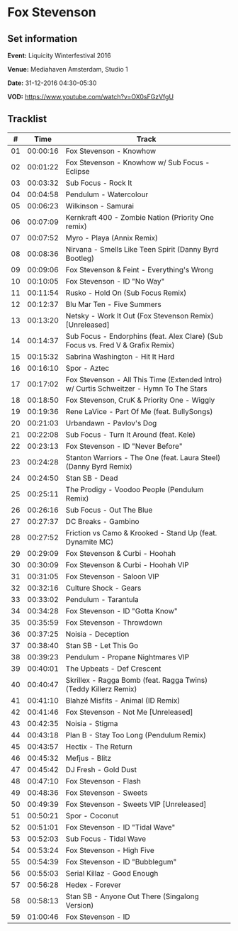 # Fox Stevenson
## Set information
**Event:** Liquicity Winterfestival 2016

**Venue:** Mediahaven Amsterdam, Studio 1

**Date:** 31-12-2016 04:30-05:30

**VOD:** https://www.youtube.com/watch?v=OX0sFGzVfgU

## Tracklist
| \#  | Time     | Track                                                                                   |
| --- | -------- | --------------------------------------------------------------------------------------- |
| 01  | 00:00:16 | Fox Stevenson - Knowhow                                                                 |
| 02  | 00:01:22 | Fox Stevenson - Knowhow w/ Sub Focus - Eclipse                                          |
| 03  | 00:03:32 | Sub Focus - Rock It                                                                     |
| 04  | 00:04:58 | Pendulum - Watercolour                                                                  |
| 05  | 00:06:23 | Wilkinson - Samurai                                                                     |
| 06  | 00:07:09 | Kernkraft 400 - Zombie Nation (Priority One remix)                                      |
| 07  | 00:07:52 | Myro - Playa (Annix Remix)                                                              |
| 08  | 00:08:36 | Nirvana - Smells Like Teen Spirit (Danny Byrd Bootleg)                                  |
| 09  | 00:09:06 | Fox Stevenson & Feint - Everything's Wrong                                              |
| 10  | 00:10:05 | Fox Stevenson - ID "No Way"                                                             |
| 11  | 00:11:54 | Rusko - Hold On (Sub Focus Remix)                                                       |
| 12  | 00:12:37 | Blu Mar Ten - Five Summers                                                              |
| 13  | 00:13:20 | Netsky - Work It Out (Fox Stevenson Remix) [Unreleased]                                 |
| 14  | 00:14:37 | Sub Focus - Endorphins (feat. Alex Clare) (Sub Focus vs. Fred V & Grafix Remix)         |
| 15  | 00:15:32 | Sabrina Washington - Hit It Hard                                                        |
| 16  | 00:16:10 | Spor - Aztec                                                                            |
| 17  | 00:17:02 | Fox Stevenson - All This Time (Extended Intro) w/ Curtis Schweitzer - Hymn To The Stars |
| 18  | 00:18:50 | Fox Stevenson, CruK & Priority One - Wiggly                                             |
| 19  | 00:19:36 | Rene LaVice - Part Of Me (feat. BullySongs)                                             |
| 20  | 00:21:03 | Urbandawn - Pavlov's Dog                                                                |
| 21  | 00:22:08 | Sub Focus - Turn It Around (feat. Kele)                                                 |
| 22  | 00:23:13 | Fox Stevenson - ID "Never Before"                                                       |
| 23  | 00:24:28 | Stanton Warriors - The One (feat. Laura Steel) (Danny Byrd Remix)                       |
| 24  | 00:24:50 | Stan SB - Dead                                                                          |
| 25  | 00:25:11 | The Prodigy - Voodoo People (Pendulum Remix)                                            |
| 26  | 00:26:16 | Sub Focus - Out The Blue                                                                |
| 27  | 00:27:37 | DC Breaks - Gambino                                                                     |
| 28  | 00:27:52 | Friction vs Camo & Krooked - Stand Up (feat. Dynamite MC)                               |
| 29  | 00:29:09 | Fox Stevenson & Curbi - Hoohah                                                          |
| 30  | 00:30:09 | Fox Stevenson & Curbi - Hoohah VIP                                                      |
| 31  | 00:31:05 | Fox Stevenson - Saloon VIP                                                              |
| 32  | 00:32:16 | Culture Shock - Gears                                                                   |
| 33  | 00:33:02 | Pendulum - Tarantula                                                                    |
| 34  | 00:34:28 | Fox Stevenson - ID "Gotta Know"                                                         |
| 35  | 00:35:59 | Fox Stevenson - Throwdown                                                               |
| 36  | 00:37:25 | Noisia - Deception                                                                      |
| 37  | 00:38:40 | Stan SB - Let This Go                                                                   |
| 38  | 00:39:23 | Pendulum - Propane Nightmares VIP                                                       |
| 39  | 00:40:01 | The Upbeats - Def Crescent                                                              |
| 40  | 00:40:47 | Skrillex - Ragga Bomb (feat. Ragga Twins) (Teddy Killerz Remix)                         |
| 41  | 00:41:10 | Blahzé Misfits - Animal (ID Remix)                                                      |
| 42  | 00:41:46 | Fox Stevenson - Not Me [Unreleased]                                                     |
| 43  | 00:42:35 | Noisia - Stigma                                                                         |
| 44  | 00:43:18 | Plan B - Stay Too Long (Pendulum Remix)                                                 |
| 45  | 00:43:57 | Hectix - The Return                                                                     |
| 46  | 00:45:32 | Mefjus - Blitz                                                                          |
| 47  | 00:45:42 | DJ Fresh - Gold Dust                                                                    |
| 48  | 00:47:10 | Fox Stevenson - Flash                                                                   |
| 49  | 00:48:36 | Fox Stevenson - Sweets                                                                  |
| 50  | 00:49:39 | Fox Stevenson - Sweets VIP [Unreleased]                                                 |
| 51  | 00:50:21 | Spor - Coconut                                                                          |
| 52  | 00:51:01 | Fox Stevenson - ID "Tidal Wave"                                                         |
| 53  | 00:52:03 | Sub Focus - Tidal Wave                                                                  |
| 54  | 00:53:24 | Fox Stevenson - High Five                                                               |
| 55  | 00:54:39| Fox Stevenson - ID "Bubblegum"                                                          |
| 56  | 00:55:03| Serial Killaz - Good Enough                                                             |
| 57  | 00:56:28 | Hedex - Forever                                                                         |
| 58  | 00:58:13 | Stan SB - Anyone Out There (Singalong Version)                                          |
| 59  | 01:00:46 | Fox Stevenson - ID                                                                      |
